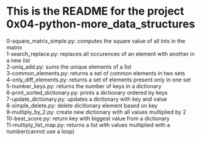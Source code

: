 # This is the README for the project 0x04-python-more_data_structures
0-square_matrix_simple.py: computes the square value of all ints in the matrix    
1-search_replace.py: replaces all occurences of an element with another in a new list    
2-uniq_add.py: sums the unique elements of a list    
3-common_elements.py: returns a set of common elements in two sets   
4-only_diff_elements.py: returns a set of elements present only in one set    
5-number_keys.py: returns the number of keys in a dictionary   
6-print_sorted_dictionary.py: prints a dictionary ordered by keys   
7-update_dictionary.py: updates a dictionary with key and value    
8-simple_delete.py: delete dicitionary element based on key    
9-multiply_by_2.py: create new dictionary with all values multiplied by 2    
10-best_score.py: return key with biggest value from a dictionary    
11-multiply_list_map.py: returns a list with values multiplied with a number(cannot use a loop)   
